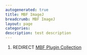 ```yaml
---
autogenerated: true
title: MBF ImageJ
breadcrumb: MBF ImageJ
layout: page
categories: 
description: test description
---
```


1.  REDIRECT [MBF Plugin Collection](MBF_Plugin_Collection )
